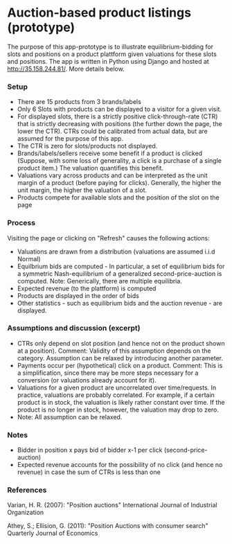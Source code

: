# Auction-based product listings (prototype)
The purpose of this app-prototype is to illustrate equilibrium-bidding for slots and positions on a product plattform given valuations for these slots and positions. The app is written in Python using Django and hosted at http://35.158.244.81/. More details below.

### Setup
* There are 15 products from 3 brands/labels
* Only 6 Slots with products can be displayed to a visitor for a given visit. 
* For displayed slots, there is a strictly positive click-through-rate (CTR) that is strictly decreasing with positions (the further down the page, the lower the CTR). CTRs could be calibrated from actual data, but are assumed for the purpose of this app.
* The CTR is zero for slots/products not displayed.
* Brands/labels/sellers receive some benefit if a product is clicked (Suppose, with some loss of generality, a click is a purchase of a single product item.) The valuation quantifies this benefit.
* Valuations vary across products and can be interpreted as the unit margin of a product (before paying for clicks). Generally, the higher the unit margin, the higher the valuation of a slot. 
* Products compete for available slots and the position of the slot on the page

### Process
Visiting the page or clicking on "Refresh" causes the following actions:
* Valuations are drawn from a distribution (valuations are assumed i.i.d Normal) 
* Equilbrium bids are computed - In particular, a set of equilibrium bids for a symmetric Nash-equilibrium of a generalized second-price-auction is computed. Note: Generically, there are multiple equilibria.
* Expected revenue (to the plattform) is computed
* Products are displayed in the order of bids
* Other statistics - such as equilibrium bids and the auction revenue - are displayed. 

### Assumptions and discussion (excerpt)
* CTRs only depend on slot position (and hence not on the product shown at a position). Comment: Validity of this assumption depends on the category. Assumption can be relaxed by introducing another parameter.
* Payments occur per (hypothetical) click on a product. Comment: This is a simplification, since there may be more steps necessary for a conversion (or valuations already account for it).
* Valuations for a given product are uncorrelated over time/requests. In practice, valuations are probably correlated. For example, if a certain product is in stock, the valuation is likely rather constant over time. If the product is no longer in stock, however, the valuation may drop to zero.
* Note: All assumption can be relaxed.

### Notes
* Bidder in position x pays bid of bidder x-1 per click (second-price-auction)
* Expected revenue accounts for the possibility of no click (and hence no revenue) in case the sum of CTRs is less than one


### References
Varian, H. R. (2007): "Position auctions" International Journal of Industrial Organization

Athey, S.; Ellision, G. (2011): "Position Auctions with consumer search" Quarterly Journal of Economics